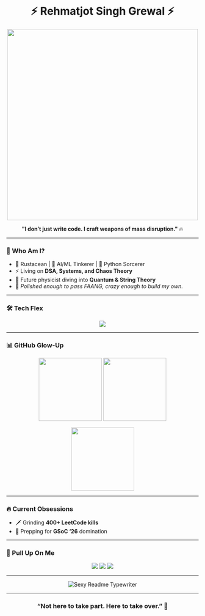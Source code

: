 <h1 align="center">⚡ Rehmatjot Singh Grewal ⚡</h1>

<p align="center">
  <img src="https://media.tenor.com/2uyENRmiUt0AAAAC/coding.gif" width="500">
</p>

<p align="center">
  <b>"I don’t just write code. I craft weapons of mass disruption."</b> 🔥
</p>

---

### 🚀 Who Am I?
- 🦾 Rustacean | 🧠 AI/ML Tinkerer | 🐍 Python Sorcerer  
- ⚡ Living on **DSA, Systems, and Chaos Theory**  
- 🌌 Future physicist diving into **Quantum & String Theory**  
- 💎 *Polished enough to pass FAANG, crazy enough to build my own.*

---

### 🛠️ Tech Flex
<p align="center">
  <img src="https://skillicons.dev/icons?i=rust,cpp,python,django,react,mysql,linux,docker,git,vscode" />
</p>

---

### 📊 GitHub Glow-Up
<p align="center">
  <img src="https://github-readme-stats.vercel.app/api?username=grewalrehmat&show_icons=true&theme=tokyonight&hide_border=true" height="165"/>
  <img src="https://github-readme-streak-stats.herokuapp.com/?user=grewalrehmat&theme=tokyonight&hide_border=true" height="165"/>
</p>

<p align="center">
  <img src="https://github-readme-stats.vercel.app/api/top-langs/?username=grewalrehmat&layout=compact&theme=tokyonight&hide_border=true" height="165"/>
</p>


---

### 🔥 Current Obsessions
- 🗡️ Grinding **400+ LeetCode kills**  
- 🎯 Prepping for **GSoC ‘26** domination  

---

### 💌 Pull Up On Me
<p align="center">
  <a href="https://linkedin.com/in/rehmatgrewal"><img src="https://skillicons.dev/icons?i=linkedin"/></a>
  <a href="mailto:rehmatgrewal@example.com"><img src="https://skillicons.dev/icons?i=gmail"/></a>
  <a href="https://twitter.com/"><img src="https://skillicons.dev/icons?i=twitter"/></a>
</p>

---

<p align="center">
  <img src="https://readme-typing-svg.herokuapp.com?font=Fira+Code&pause=1000&color=F75C7E&center=true&vCenter=true&width=435&lines=⚡+Building+Future-Proof+Systems;💎+Mastering+Rust+Like+a+God;🔥+Turning+Ideas+Into+Legends" alt="Sexy Readme Typewriter">
</p>

---

<h3 align="center">“Not here to take part. Here to take over.” 🖤</h3>
